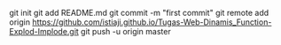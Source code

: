 git init
git add README.md
git commit -m "first commit"
git remote add origin https://github.com/istiaji.github.io/Tugas-Web-Dinamis_Function-Explod-Implode.git
git push -u origin master
